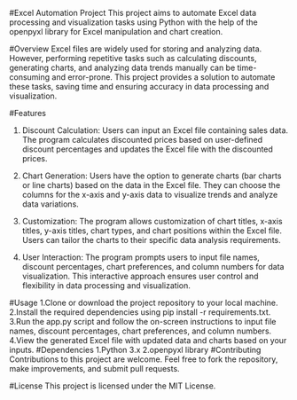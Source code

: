 #Excel Automation Project
This project aims to automate Excel data processing and visualization tasks using Python with the help of the openpyxl library for Excel manipulation and chart creation.

#Overview
Excel files are widely used for storing and analyzing data. However, performing repetitive tasks such as calculating discounts, generating charts, and analyzing data trends manually can be time-consuming and error-prone. This project provides a solution to automate these tasks, saving time and ensuring accuracy in data processing and visualization.

#Features
 1. Discount Calculation: Users can input an Excel file containing sales data. The program calculates discounted prices based on user-defined discount percentages and updates the Excel file with the discounted prices.

 2. Chart Generation: Users have the option to generate charts (bar charts or line charts) based on the data in the Excel file. They can choose the columns for the x-axis and y-axis data to visualize trends and analyze data variations.

 3. Customization: The program allows customization of chart titles, x-axis titles, y-axis titles, chart types, and chart positions within the Excel file. Users can tailor the charts to their specific data analysis requirements.

 4. User Interaction: The program prompts users to input file names, discount percentages, chart preferences, and column numbers for data visualization. This interactive approach ensures user control and flexibility in data processing and visualization.

#Usage
 1.Clone or download the project repository to your local machine.
 2.Install the required dependencies using pip install -r requirements.txt.
 3.Run the app.py script and follow the on-screen instructions to input file names, discount percentages, chart preferences, and column numbers.
 4.View the generated Excel file with updated data and charts based on your inputs.
#Dependencies
 1.Python 3.x
 2.openpyxl library
#Contributing
Contributions to this project are welcome. Feel free to fork the repository, make improvements, and submit pull requests.

#License
This project is licensed under the MIT License.

